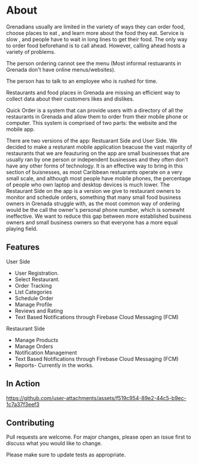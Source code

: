 # About

Grenadians usually are limited in the variety of ways they can order food, choose places to eat , and learn more about the food they eat. Service is slow , and people have to wait in long lines to get their food. The only way to order food beforehand is to call ahead. However, calling ahead hosts a variety of problems. 

The person ordering cannot see the menu (Most informal restuarants in Grenada don't have online menus/websites).

The person has to talk to an employee who is rushed for time.

Restaurants and food places in Grenada are missing an efficient way to collect data about their customers likes and dislikes.

Quick Order is a system that can provide users with a directory of all the restaurants in Grenada and allow them to order from their mobile phone or computer. This system is comprised of two parts: the website and the mobile app.

There are two versions of the app: Restuarant Side and User Side.
We decided to make a resturant mobile application beacuse the vast majority of restaurants that we are feauturing on the app are small businesses that are usually ran by one person or independent businesses and they often don't have any other forms of technology. It is an effective way to bring in this section of buisnesses, as most Caribbean restuarants operate on a very small scale, and although most people have mobile phones, the percentage of people who own laptop and desktop devices is much lower. The Restaurant Side on the app is a version we give to restaurant owners to monitor and schedule orders, something that many small food business owners in Grenada struggle with, as the most common way of ordering would be the call the owner's personal phone number, which is somewht ineffective. We want to reduce this gap between more established business owners and small business owners so that everyone has a more equal playing field.

## Features
User Side
- User Registration.
- Select Restaurant.
- Order Tracking
- List Categories
- Schedule Order
- Manage Profile
- Reviews and Rating
- Text Based Notifications through Firebase Cloud Messaging (FCM)

Restaurant Side

- Manage Products
- Manage Orders
- Notification Management
- Text Based Notifications through Firebase Cloud Messaging (FCM)
- Reports- Currently in the works.

## In Action

https://github.com/user-attachments/assets/f519c954-89e2-44c5-b9ec-1c7a37f3eef3


## Contributing
Pull requests are welcome. For major changes, please open an issue first to discuss what you would like to change.

Please make sure to update tests as appropriate.
